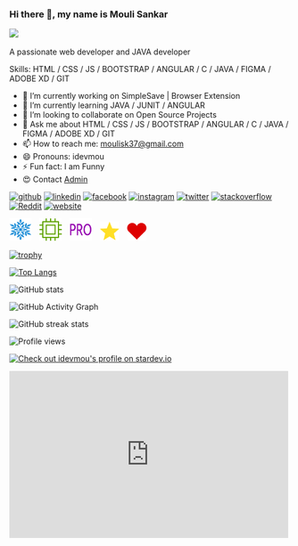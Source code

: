 ### Hi there 👋, my name is Mouli Sankar
![](https://static.wixstatic.com/media/2c778e_89d09c380b7b4a09bcdbcb329c4734b3~mv2.gif)

A passionate web developer and JAVA developer

Skills: HTML / CSS / JS / BOOTSTRAP / ANGULAR / C / JAVA / FIGMA / ADOBE XD / GIT

- 🔭 I’m currently working on SimpleSave | Browser Extension 
- 🌱 I’m currently learning JAVA / JUNIT / ANGULAR  
- 👯 I’m looking to collaborate on Open Source Projects 
- 💬 Ask me about HTML / CSS / JS / BOOTSTRAP / ANGULAR / C / JAVA / FIGMA / ADOBE XD / GIT 
- 📫 How to reach me: moulisk37@gmail.com
- 😄 Pronouns: idevmou 
- ⚡ Fun fact: I am Funny 
- 😍 Contact <a href="mailto:moulisk37@gmail.com">Admin</a>


[<img src='https://cdn.jsdelivr.net/npm/simple-icons@3.0.1/icons/github.svg' alt='github' height='40'>](https://github.com/idevmou)  [<img src='https://cdn.jsdelivr.net/npm/simple-icons@3.0.1/icons/linkedin.svg' alt='linkedin' height='40'>](https://www.linkedin.com/in/idevmou/)  [<img src='https://cdn.jsdelivr.net/npm/simple-icons@3.0.1/icons/facebook.svg' alt='facebook' height='40'>](https://www.facebook.com/idevmou)  [<img src='https://cdn.jsdelivr.net/npm/simple-icons@3.0.1/icons/instagram.svg' alt='instagram' height='40'>](https://www.instagram.com/idevmou/)  [<img src='https://cdn.jsdelivr.net/npm/simple-icons@3.0.1/icons/twitter.svg' alt='twitter' height='40'>](https://twitter.com/idevmou)  [<img src='https://cdn.jsdelivr.net/npm/simple-icons@3.0.1/icons/stackoverflow.svg' alt='stackoverflow' height='40'>](https://stackoverflow.com/users/15076386)  [<img src='https://cdn.jsdelivr.net/npm/simple-icons@3.0.1/icons/reddit.svg' alt='Reddit' height='40'>](https://www.reddit.com/user/idevmou)  [<img src='https://cdn.jsdelivr.net/npm/simple-icons@3.0.1/icons/icloud.svg' alt='website' height='40'>](https://idevmou.github.io/)  

<a href='https://archiveprogram.github.com/'><img src='https://raw.githubusercontent.com/acervenky/animated-github-badges/master/assets/acbadge.gif' width='40' height='40'></a> <a href='https://docs.github.com/en/developers'><img src='https://raw.githubusercontent.com/acervenky/animated-github-badges/master/assets/devbadge.gif' width='40' height='40'></a> <a href='https://github.com/pricing'><img src='https://raw.githubusercontent.com/acervenky/animated-github-badges/master/assets/pro.gif' width='40' height='40'></a> <a href='https://stars.github.com/'><img src='https://raw.githubusercontent.com/acervenky/animated-github-badges/master/assets/starbadge.gif' width='35' height='35'></a> <a href='https://docs.github.com/en/github/supporting-the-open-source-community-with-github-sponsors'><img src='https://raw.githubusercontent.com/acervenky/animated-github-badges/master/assets/sponsorbadge.gif' width='35' height='35'></a> 

[![trophy](https://github-profile-trophy.vercel.app/?username=idevmou)](https://github.com/ryo-ma/github-profile-trophy)

[![Top Langs](https://github-readme-stats.vercel.app/api/top-langs/?username=idevmou)](https://github.com/anuraghazra/github-readme-stats)

![GitHub stats](https://github-readme-stats.vercel.app/api?username=idevmou&show_icons=true&count_private=true)  

![GitHub Activity Graph](https://activity-graph.herokuapp.com/graph?username=idevmou)  

<!-- ![GitHub stars](https://git-stars.com/user/idevmou)   -->

![GitHub streak stats](https://github-readme-streak-stats.herokuapp.com/?user=idevmou)  

![Profile views](https://gpvc.arturio.dev/idevmou)  

[![Check out idevmou's profile on stardev.io](https://stardev.io/developers/idevmou/badge/languages/global.svg)](https://stardev.io/developers/idevmou)

<embed src="https://git-stars.com/user/idevmou" style="width:500px; height: 300px;">
<!-- [![Check out idevmou's profile on stardev.io]](https://git-stars.com/user/idevmou) -->
